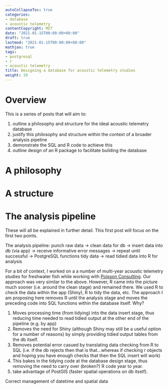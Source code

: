 ```yaml
---
autoCollapseToc: true
categories: 
- database
- acoustic telemetry
contentCopyright: MIT
date: "2021-01-15T00:00:00+08:00"
draft: true
lastmod: "2021-01-15T00:00:00+08:00"
mathjax: true
tags:
- postgresql
- r
- acoustic telemetry
title: Designing a database for acoustic telemetry studies
weight: 10
---
```

# Overview
This is a series of posts that will aim to:  
1. outline a philosophy and structure for the ideal acoustic telemetry database   
1. justify this philosophy and structure within the context of a broader analysis pipeline 
1. demonstrate the SQL and R code to achieve this  
1. outline design of an R package to facilitate building the database

# A philosophy 

# A structure

# The analysis pipeline

These will all be explained in further detail. This first post will focus on the first two points.

The analysis pipeline:
punch raw data -> clean data for db -> insert data into db (via app) -> receive informative error messages -> repeat until successful -> PostgreSQL functions tidy data -> read tidied data into R for analysis

For a bit of context, I worked on a a number of multi-year acoustic telemetry studies for freshwater fish while working with [Poisson Consulting](https://poissonconsulting.ca). Our approach was very similar to the above. However, R came into the picture much sooner (i.e. around the clean stage) and remained there. We used R to check the data within the app (Shiny), R to tidy the data, etc. The approach I am proposing here removes R until the analysis stage and moves the preceding code into SQL functions within the database itself. Why?  

1. Moves processing time (from tidying) into the data insert stage, thus reducing time needed to read tidied output at the other end of the pipeline (e.g. by app)
1. Removes the need for Shiny (although Shiny may still be a useful option for a number of reasons) by simply providing tidied output tables from the db itself.
1. Removes potential error casued by translating data checking from R to SQL (i.e. if the db rejects then that is that...whereas if checking r objects and hoping you have enough checks that then the SQL insert will work)  
1. This bakes in the tidying code at the database design stage, thus removing the need to carry over (broken?) R code year to year.  
1. take advantage of PostGIS (faster spatial operations on db itself).  

Correct management of datetime and spatial data